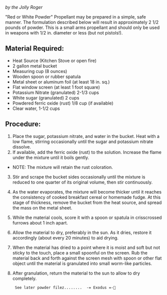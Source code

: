 _by the Jolly Roger_

"Red or White Powder" Propellant may be prepared in a  simple,
safe  manner.  The  formulation  described  below  will  result in
approximately 2 1/2  pounds  of  powder.  This  is  a  small  arms
propellant  and  should  only  be  used  in  weapons  with 1/2 in.
diameter or less (but not pistols!).

Material Required:
-----------------

* Heat Source (Kitchen Stove or open fire)
* 2 gallon metal bucket
* Measuring cup (8 ounces)
* Wooden spoon or rubber spatula
* Metal sheet or aluminum foil (at least 18 in. sq.)
* Flat window screen (at least 1 foot square)
* Potassium Nitrate (granulated) 2-1/3 cups
* White sugar (granulated) 2 cups
* Powdered ferric oxide (rust) 1/8 cup (if available)
* Clear water, 1-1/2 cups

Procedure:
---------

1. Place the sugar, potassium nitrate, and water  in  the  bucket.
   Heat  with  a low flame, stirring occasionally until the sugar and
   potassium nitrate dissolve.
2. If available, add the ferric  oxide  (rust)  to  the  solution.
   Increase the flame under the mixture until it boils gently.
  * NOTE: The mixture will retain the rust coloration.
3. Stir and scrape the bucket sides occasionally until the mixture
   is  reduced  to  one  quarter  of  its  original volume, then stir
   continuously.
4. As the water evaporates, the mixture will become thicker  until
   it  reaches the consistency of cooked breakfast cereal or homemade
   fudge. At this stage of thickness, remove the bucket from the heat
   source, and spread the mass on the metal sheet.
5. While the material cools, score it with a spoon or  spatula  in
   crisscrossed furrows about 1 inch apart.
6. Allow the material to dry, preferably in the sun. As it dries,
   restore it accordingly (about every 20 minutes) to aid drying.
7. When the material has dried to a point  where  it  is moist and
   soft  but  not  sticky to the touch, place a small spoonful on the
   screen. Rub the material back and forth against  the  screen  mesh
   with  spoon  or other flat object until the material is granulated
   into small worm-like particles.
8. After granulation, return the material to the sun to  allow  to
   dry completely.

        See later powder filez........  -= Exodus =-
